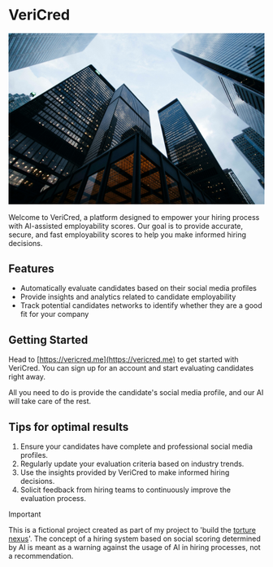 
# VeriCred

<!-- Image -->
![VeriCred](/public/office.jpg)

Welcome to VeriCred, a platform designed to empower your hiring process with AI-assisted employability scores. Our goal is to provide accurate, secure, and fast employability scores to help you make informed hiring decisions.

## Features

- Automatically evaluate candidates based on their social media profiles
- Provide insights and analytics related to candidate employability
- Track potential candidates networks to identify whether they are a good fit for your company

## Getting Started

Head to [https://vericred.me](https://vericred.me) to get started with VeriCred. You can sign up for an account and start evaluating candidates right away.

All you need to do is provide the candidate's social media profile, and our AI will take care of the rest.

## Tips for optimal results

1. Ensure your candidates have complete and professional social media profiles.
2. Regularly update your evaluation criteria based on industry trends.
3. Use the insights provided by VeriCred to make informed hiring decisions.
4. Solicit feedback from hiring teams to continuously improve the evaluation process.

> [!IMPORTANT]
> This is a fictional project created as part of my project to 'build the [torture nexus](https://x.com/AlexBlechman/status/1457842724128833538?lang=en)'. The concept of a hiring system based on social scoring determined by AI is meant as a warning against the usage of AI in hiring processes, not a recommendation.
